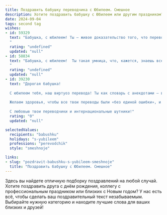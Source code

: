 ```yaml
---
title: Поздравить бабушку переводчика с Юбилеем. Смешное
description: Хотите поздравить бабушку с Юбилеем или другим праздником? Наш ИИ создаст незабываемое поздравление, а вы обязательно выделитесь среди других.  
date: 2024-09-04
tags: second tag
wishes:
- id: 59329
  text: "Бабушка, с юбилеем! Ты – живое доказательство того, что переводчики не только знают все языки, но и умеют переводить время!  Пусть в твоей жизни всегда будет много прекрасных историй, которые ты сможешь пересказать на все языки мира, а главное – на языке любви!
  "
  rating: "undefined"
  updated: "null"
- id: 58834
  text: "Бабушка, с юбилеем!  Ты такая умница, что, кажется, знаешь все языки мира!  Надеюсь, ты перевела все свои \"бабушкины\" фразы на английский, чтобы внуки не терялись в переводах. 😉  Желаем тебе крепкого здоровья, чтобы ты дожила до того момента, когда внуки начнут переводить тебе с марсианского! 😜
  "
  rating: "undefined"
  updated: "null"
- id: 39230
  text: "Дорогая бабушка!
  
  С юбилеем тебя, наш виртуоз перевода! Ты как словарь с анекдотами — всегда в нужное время под рукой и с коварной улыбкой на лице! Пусть твой жизненный опыт переводится лишь на «язык счастья», без ошибок и с юмором.
  
  Желаем здоровья, чтобы все твои переводы были «без единой ошибки», и счастья, чтобы жизни хватило на все «языковые курсы». Пусть сердце твое бьется в ритме танго, а уши радуются звучанию смеха!
  
  С любовью твои переводчики и интернациональные шутники!"
  rating: "0"
  updated: "null"

selectedValues:
  recipients: "babushku"
  holidays: "s-yubileem"
  professions: "perevodchik"
  style: "smeshnoje"

links:
- slug: "pozdravit-babushku-s-yubileem-smeshnoje"
  title: "Поздравить бабушку с Юбилеем. Смешное"
---
```


Здесь вы найдете отличную подборку поздравлений на любой случай. 
Хотите поздравить друга с днём рождения, коллегу с профессиональным праздником или близких с Новым годом? У нас есть всё, чтобы сделать ваш поздравительный текст незабываемым. Выбирайте нужную категорию и находите лучшие слова для ваших близких и друзей!
